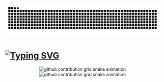 <picture>
  <source media="(prefers-color-scheme: dark)" srcset="https://raw.githubusercontent.com/lidongxun967/lidongxun967/output/github-contribution-grid-snake-dark.svg">
  <source media="(prefers-color-scheme: light)" srcset="https://raw.githubusercontent.com/lidongxun967/lidongxun967/output/github-contribution-grid-snake.svg">
  <img alt="github contribution grid snake animation" src="https://raw.githubusercontent.com/lidongxun967/lidongxun967/output/github-contribution-grid-snake.svg">
</picture>

# <a href="https://git.io/typing-svg"><img src="https://readme-typing-svg.demolab.com?font=noto+sans+simplified+chinese&size=40&pause=1000&center=%E5%81%87&vCenter=%E5%81%87&multiline=true&repeat=%E5%81%87&width=600&lines=%E6%AC%A2%E8%BF%8E%E6%9D%A5%E5%88%B0%E6%88%91%E7%9A%84+GitHub+%E4%B8%BB%E9%A1%B5%EF%BC%81" alt="Typing SVG" /></a>

<p align="center">
  <picture>
    <source media="(prefers-color-scheme: dark)" srcset="https://github-readme-stats.vercel.app/api?username=lidongxun967&show_icons=true&theme=dark&locale=cn&hide_border=True">
    <source media="(prefers-color-scheme: light)" srcset="https://github-readme-stats.vercel.app/api?username=lidongxun967&show_icons=true&theme=light&locale=cn&hide_border=True">
    <img alt="github contribution grid snake animation" src="https://github-readme-stats.vercel.app/api?username=lidongxun967&show_icons=true&locale=cn&hide_border=True">
  </picture>
  <picture>
    <source media="(prefers-color-scheme: dark)" srcset="https://github-readme-stats.vercel.app/api/top-langs/?username=lidongxun967&layout=compact&locale=cn&theme=dark&hide_border=True">
    <source media="(prefers-color-scheme: light)" srcset="https://github-readme-stats.vercel.app/api/top-langs/?username=lidongxun967&layout=compact&locale=cn&theme=light&hide_border=True">
    <img alt="github contribution grid snake animation" src="https://github-readme-stats.vercel.app/api/top-langs/?username=lidongxun967&layout=compact&locale=cn&hide_border=True">
  </picture>
</p>

